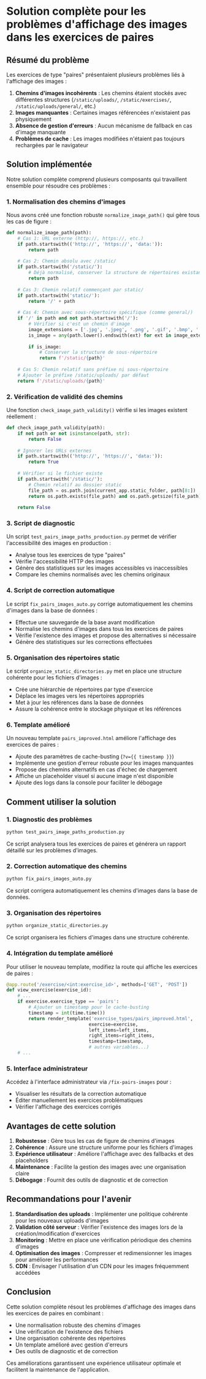 # Solution complète pour les problèmes d'affichage des images dans les exercices de paires

## Résumé du problème

Les exercices de type "paires" présentaient plusieurs problèmes liés à l'affichage des images :

1. **Chemins d'images incohérents** : Les chemins étaient stockés avec différentes structures (`/static/uploads/`, `/static/exercises/`, `/static/uploads/general/`, etc.)
2. **Images manquantes** : Certaines images référencées n'existaient pas physiquement
3. **Absence de gestion d'erreurs** : Aucun mécanisme de fallback en cas d'image manquante
4. **Problèmes de cache** : Les images modifiées n'étaient pas toujours rechargées par le navigateur

## Solution implémentée

Notre solution complète comprend plusieurs composants qui travaillent ensemble pour résoudre ces problèmes :

### 1. Normalisation des chemins d'images

Nous avons créé une fonction robuste `normalize_image_path()` qui gère tous les cas de figure :

```python
def normalize_image_path(path):
    # Cas 1: URL externe (http://, https://, etc.)
    if path.startswith(('http://', 'https://', 'data:')):
        return path
        
    # Cas 2: Chemin absolu avec /static/
    if path.startswith('/static/'):
        # Déjà normalisé, conserver la structure de répertoires existante
        return path
        
    # Cas 3: Chemin relatif commençant par static/
    if path.startswith('static/'):
        return '/' + path
        
    # Cas 4: Chemin avec sous-répertoire spécifique (comme general/)
    if '/' in path and not path.startswith('/'):
        # Vérifier si c'est un chemin d'image
        image_extensions = ['.jpg', '.jpeg', '.png', '.gif', '.bmp', '.webp']
        is_image = any(path.lower().endswith(ext) for ext in image_extensions)
        
        if is_image:
            # Conserver la structure de sous-répertoire
            return f'/static/{path}'
    
    # Cas 5: Chemin relatif sans préfixe ni sous-répertoire
    # Ajouter le préfixe /static/uploads/ par défaut
    return f'/static/uploads/{path}'
```

### 2. Vérification de validité des chemins

Une fonction `check_image_path_validity()` vérifie si les images existent réellement :

```python
def check_image_path_validity(path):
    if not path or not isinstance(path, str):
        return False
        
    # Ignorer les URLs externes
    if path.startswith(('http://', 'https://', 'data:')):
        return True
    
    # Vérifier si le fichier existe
    if path.startswith('/static/'):
        # Chemin relatif au dossier static
        file_path = os.path.join(current_app.static_folder, path[8:])
        return os.path.exists(file_path) and os.path.getsize(file_path) > 0
    
    return False
```

### 3. Script de diagnostic

Un script `test_pairs_image_paths_production.py` permet de vérifier l'accessibilité des images en production :

- Analyse tous les exercices de type "paires"
- Vérifie l'accessibilité HTTP des images
- Génère des statistiques sur les images accessibles vs inaccessibles
- Compare les chemins normalisés avec les chemins originaux

### 4. Script de correction automatique

Le script `fix_pairs_images_auto.py` corrige automatiquement les chemins d'images dans la base de données :

- Effectue une sauvegarde de la base avant modification
- Normalise les chemins d'images dans tous les exercices de paires
- Vérifie l'existence des images et propose des alternatives si nécessaire
- Génère des statistiques sur les corrections effectuées

### 5. Organisation des répertoires static

Le script `organize_static_directories.py` met en place une structure cohérente pour les fichiers d'images :

- Crée une hiérarchie de répertoires par type d'exercice
- Déplace les images vers les répertoires appropriés
- Met à jour les références dans la base de données
- Assure la cohérence entre le stockage physique et les références

### 6. Template amélioré

Un nouveau template `pairs_improved.html` améliore l'affichage des exercices de paires :

- Ajoute des paramètres de cache-busting (`?v={{ timestamp }}`)
- Implémente une gestion d'erreur robuste pour les images manquantes
- Propose des chemins alternatifs en cas d'échec de chargement
- Affiche un placeholder visuel si aucune image n'est disponible
- Ajoute des logs dans la console pour faciliter le débogage

## Comment utiliser la solution

### 1. Diagnostic des problèmes

```bash
python test_pairs_image_paths_production.py
```

Ce script analysera tous les exercices de paires et générera un rapport détaillé sur les problèmes d'images.

### 2. Correction automatique des chemins

```bash
python fix_pairs_images_auto.py
```

Ce script corrigera automatiquement les chemins d'images dans la base de données.

### 3. Organisation des répertoires

```bash
python organize_static_directories.py
```

Ce script organisera les fichiers d'images dans une structure cohérente.

### 4. Intégration du template amélioré

Pour utiliser le nouveau template, modifiez la route qui affiche les exercices de paires :

```python
@app.route('/exercise/<int:exercise_id>', methods=['GET', 'POST'])
def view_exercise(exercise_id):
    # ...
    if exercise.exercise_type == 'pairs':
        # Ajouter un timestamp pour le cache-busting
        timestamp = int(time.time())
        return render_template('exercise_types/pairs_improved.html', 
                              exercise=exercise, 
                              left_items=left_items, 
                              right_items=right_items,
                              timestamp=timestamp,
                              # autres variables...)
    # ...
```

### 5. Interface administrateur

Accédez à l'interface administrateur via `/fix-pairs-images` pour :

- Visualiser les résultats de la correction automatique
- Éditer manuellement les exercices problématiques
- Vérifier l'affichage des exercices corrigés

## Avantages de cette solution

1. **Robustesse** : Gère tous les cas de figure de chemins d'images
2. **Cohérence** : Assure une structure uniforme pour les fichiers d'images
3. **Expérience utilisateur** : Améliore l'affichage avec des fallbacks et des placeholders
4. **Maintenance** : Facilite la gestion des images avec une organisation claire
5. **Débogage** : Fournit des outils de diagnostic et de correction

## Recommandations pour l'avenir

1. **Standardisation des uploads** : Implémenter une politique cohérente pour les nouveaux uploads d'images
2. **Validation côté serveur** : Vérifier l'existence des images lors de la création/modification d'exercices
3. **Monitoring** : Mettre en place une vérification périodique des chemins d'images
4. **Optimisation des images** : Compresser et redimensionner les images pour améliorer les performances
5. **CDN** : Envisager l'utilisation d'un CDN pour les images fréquemment accédées

## Conclusion

Cette solution complète résout les problèmes d'affichage des images dans les exercices de paires en combinant :

- Une normalisation robuste des chemins d'images
- Une vérification de l'existence des fichiers
- Une organisation cohérente des répertoires
- Un template amélioré avec gestion d'erreurs
- Des outils de diagnostic et de correction

Ces améliorations garantissent une expérience utilisateur optimale et facilitent la maintenance de l'application.
